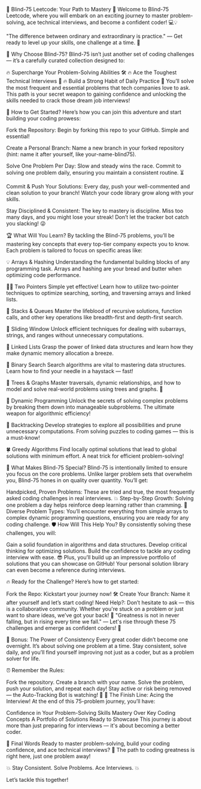 🧠 Blind-75 Leetcode: Your Path to Mastery 🚀
Welcome to Blind-75 Leetcode, where you will embark on an exciting journey to master problem-solving, ace technical interviews, and become a confident coder! 💻💡

"The difference between ordinary and extraordinary is practice." — Get ready to level up your skills, one challenge at a time. 🌱

🌟 Why Choose Blind-75?
Blind-75 isn’t just another set of coding challenges — it’s a carefully curated collection designed to:

🔥 Supercharge Your Problem-Solving Abilities 🛠️
🔥 Ace the Toughest Technical Interviews 🎯
🔥 Build a Strong Habit of Daily Practice 📅
You’ll solve the most frequent and essential problems that tech companies love to ask. This path is your secret weapon to gaining confidence and unlocking the skills needed to crack those dream job interviews!

🚀 How to Get Started?
Here’s how you can join this adventure and start building your coding prowess:

Fork the Repository: Begin by forking this repo to your GitHub. Simple and essential!

Create a Personal Branch: Name a new branch in your forked repository (hint: name it after yourself, like your-name-blind75).

Solve One Problem Per Day: Slow and steady wins the race. Commit to solving one problem daily, ensuring you maintain a consistent routine. ⏳

Commit & Push Your Solutions: Every day, push your well-commented and clean solution to your branch! Watch your code library grow along with your skills.

Stay Disciplined & Consistent: The key to mastery is discipline. Miss too many days, and you might lose your streak! Don’t let the tracker bot catch you slacking! 😜

🏆 What Will You Learn?
By tackling the Blind-75 problems, you’ll be mastering key concepts that every top-tier company expects you to know. Each problem is tailored to focus on specific areas like:

💡 Arrays & Hashing
Understanding the fundamental building blocks of any programming task. Arrays and hashing are your bread and butter when optimizing code performance.

👯‍♂️ Two Pointers
Simple yet effective! Learn how to utilize two-pointer techniques to optimize searching, sorting, and traversing arrays and linked lists.

🧱 Stacks & Queues
Master the lifeblood of recursive solutions, function calls, and other key operations like breadth-first and depth-first search.

🔄 Sliding Window
Unlock efficient techniques for dealing with subarrays, strings, and ranges without unnecessary computations.

🔗 Linked Lists
Grasp the power of linked data structures and learn how they make dynamic memory allocation a breeze.

🔎 Binary Search
Search algorithms are vital to mastering data structures. Learn how to find your needle in a haystack — fast!

🌳 Trees & Graphs
Master traversals, dynamic relationships, and how to model and solve real-world problems using trees and graphs. 🌿

🧠 Dynamic Programming
Unlock the secrets of solving complex problems by breaking them down into manageable subproblems. The ultimate weapon for algorithmic efficiency!

🔁 Backtracking
Develop strategies to explore all possibilities and prune unnecessary computations. From solving puzzles to coding games — this is a must-know!

🍀 Greedy Algorithms
Find locally optimal solutions that lead to global solutions with minimum effort. A neat trick for efficient problem-solving!

🎯 What Makes Blind-75 Special?
Blind-75 is intentionally limited to ensure you focus on the core problems. Unlike larger problem sets that overwhelm you, Blind-75 hones in on quality over quantity. You’ll get:

Handpicked, Proven Problems: These are tried and true, the most frequently asked coding challenges in real interviews. 💥
Step-by-Step Growth: Solving one problem a day helps reinforce deep learning rather than cramming. 🧠
Diverse Problem Types: You’ll encounter everything from simple arrays to complex dynamic programming questions, ensuring you are ready for any coding challenge.
🛡️ How Will This Help You?
By consistently solving these challenges, you will:

Gain a solid foundation in algorithms and data structures.
Develop critical thinking for optimizing solutions.
Build the confidence to tackle any coding interview with ease. 😎
Plus, you’ll build up an impressive portfolio of solutions that you can showcase on GitHub! Your personal solution library can even become a reference during interviews.

🔥 Ready for the Challenge?
Here’s how to get started:

Fork the Repo: Kickstart your journey now! 🛠️
Create Your Branch: Name it after yourself and let’s start coding!
Need Help?: Don’t hesitate to ask — this is a collaborative community. Whether you're stuck on a problem or just want to share ideas, we’ve got your back! 💬
"Greatness is not in never falling, but in rising every time we fall." — Let's rise through these 75 challenges and emerge as confident coders! 💪

🏅 Bonus: The Power of Consistency
Every great coder didn’t become one overnight. It’s about solving one problem at a time. Stay consistent, solve daily, and you’ll find yourself improving not just as a coder, but as a problem solver for life.

⏰ Remember the Rules:

Fork the repository.
Create a branch with your name.
Solve the problem, push your solution, and repeat each day!
Stay active or risk being removed — the Auto-Tracking Bot is watching! 👀
🎉 The Finish Line: Acing the Interview!
At the end of this 75-problem journey, you’ll have:

Confidence in Your Problem-Solving Skills
Mastery Over Key Coding Concepts
A Portfolio of Solutions Ready to Showcase
This journey is about more than just preparing for interviews — it's about becoming a better coder.

🌟 Final Words
Ready to master problem-solving, build your coding confidence, and ace technical interviews? 🚀 The path to coding greatness is right here, just one problem away!

💥 Stay Consistent. Solve Problems. Ace Interviews. 💥

Let’s tackle this together!
